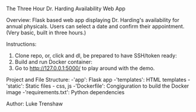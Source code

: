 The Three Hour Dr. Harding Availability Web App

Overview: Flask based web app displaying Dr. Harding's availability for annual physicals. Users can select a date and confirm their appointment. (Very basic, built in three hours.)

Instructions: 
1. Clone repo, or, click and dl, be prepared to have SSH/token ready: 
2. Build and run Docker container: 
3. Go to http://127.0.0.1:5000/ to play around with the demo. 

Project and File Structure: 
-'app': Flask app
-'templates': HTML templates
-'static': Static files - css, js
-'Dockerfile': Congiguration to build the Docker image
-'requirements.txt': Python dependencies 

Author: Luke Trenshaw